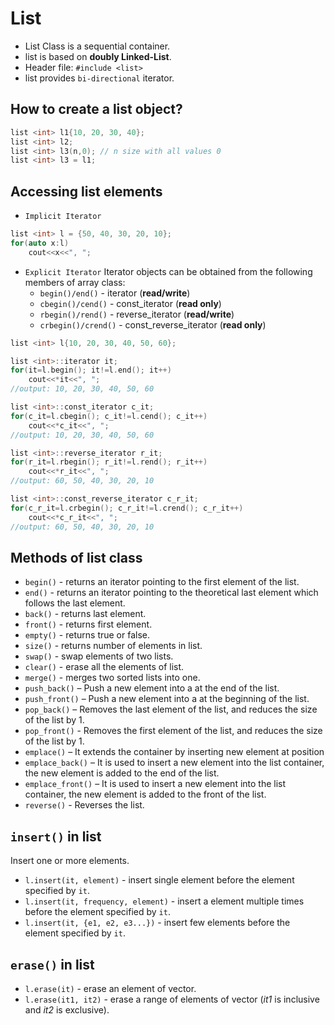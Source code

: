 # List
- List Class is a sequential container.
- list is based on **doubly Linked-List**.
- Header file: `#include <list>`
- list provides `bi-directional` iterator.
## How to create a list object?
```c++
list <int> l1{10, 20, 30, 40};
list <int> l2;
list <int> l3(n,0); // n size with all values 0
list <int> l3 = l1;
```
## Accessing list elements
- `Implicit Iterator`
```c++
list <int> l = {50, 40, 30, 20, 10};
for(auto x:l)
    cout<<x<<", ";
```
- `Explicit Iterator`
Iterator objects can be obtained from the following members of array class:
    - `begin()/end()` - iterator (**read/write**)
    - `cbegin()/cend()` - const_iterator (**read only**)
    - `rbegin()/rend()` - reverse_iterator (**read/write**)
    - `crbegin()/crend()` - const_reverse_iterator (**read only**)

```c++
list <int> l{10, 20, 30, 40, 50, 60};

list <int>::iterator it;
for(it=l.begin(); it!=l.end(); it++)
    cout<<*it<<", ";
//output: 10, 20, 30, 40, 50, 60

list <int>::const_iterator c_it;
for(c_it=l.cbegin(); c_it!=l.cend(); c_it++)
    cout<<*c_it<<", ";
//output: 10, 20, 30, 40, 50, 60

list <int>::reverse_iterator r_it;
for(r_it=l.rbegin(); r_it!=l.rend(); r_it++)
    cout<<*r_it<<", ";
//output: 60, 50, 40, 30, 20, 10

list <int>::const_reverse_iterator c_r_it;
for(c_r_it=l.crbegin(); c_r_it!=l.crend(); c_r_it++)
    cout<<*c_r_it<<", ";
//output: 60, 50, 40, 30, 20, 10
```

## Methods of list class
- `begin()` - returns an iterator pointing to  the first element of the list.
- `end()` - returns an iterator pointing to the theoretical last element which follows the last element.
- `back()` - returns last element.
- `front()` - returns first element.
- `empty()` - returns true or false.
- `size()` - returns number of elements in list.
- `swap()` - swap elements of two lists.
- `clear()` - erase all the elements of list.
- `merge()` - merges two sorted lists into one.
- `push_back()` – Push a new element into a at the end of the list.
- `push_front()` – Push a new element into a at the beginning of the list.
- `pop_back()` – Removes the last element of the list, and reduces the size of the list by 1.
- `pop_front()` - Removes the first element of the list, and reduces the size of the list by 1.
- `emplace()` – It extends the container by inserting new element at position
- `emplace_back()` – It is used to insert a new element into the list container, the new element is added to the end of the list.
- `emplace_front()` – It is used to insert a new element into the list container, the new element is added to the front of the list.
- `reverse()` - Reverses the list.

## **`insert()`** in list
Insert one or more elements.
- `l.insert(it, element)` - insert single element before the element specified by `it`.
- `l.insert(it, frequency, element)` - insert a element multiple times before the element specified by `it`.
- `l.insert(it, {e1, e2, e3...})` - insert few elements before the element specified by `it`.

## **`erase()`** in list
- `l.erase(it)` - erase an element of vector.
- `l.erase(it1, it2)` - erase a range of elements of vector (*it1* is inclusive and *it2* is exclusive).